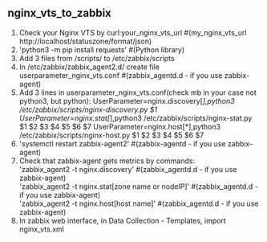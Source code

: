 ## nginx_vts_to_zabbix
1. Check your Nginx VTS by curl:your_nginx_vts_url #(my_nginx_vts_url http://localhost/statuszone/format/json) <Br>
2. 'python3 -m pip install requests' #(Python library) 
3. Add 3 files from /scripts/ to /etc/zabbix/scripts
4. In /etc/zabbix/zabbix_agent2.d/ create file userparameter_nginx_vts.conf #(zabbix_agentd.d - if you use zabbix-agent)
5. Add 3 lines in userparameter_nginx_vts.conf(check mb in your case not python3, but python):
UserParameter=nginx.discovery[*],python3 /etc/zabbix/scripts/nginx-discovery.py $1
UserParameter=nginx.stat[*],python3 /etc/zabbix/scripts/nginx-stat.py $1 $2 $3 $4 $5 $6 $7
UserParameter=nginx.host[*],python3 /etc/zabbix/scripts/nginx-host.py $1 $2 $3 $4 $5 $6 $7
6. 'systemctl restart zabbix-agent2' #(zabbix-agentd - if you use zabbix-agent) <Br>
7. Check that zabbix-agent gets metrics by commands: <Br>
'zabbix_agent2 -t nginx.discovery' #(zabbix_agentd.d - if you use zabbix-agent) <Br>
'zabbix_agent2 -t nginx.stat[zone name or nodeIP]'  #(zabbix_agentd.d - if you use zabbix-agent) <Br>
'zabbix_agent2 -t nginx.host[host name]'  #(zabbix_agentd.d - if you use zabbix-agent) <Br>
8. In zabbix web interface, in Data Collection - Templates, import nginx_vts.xml <Br> 
